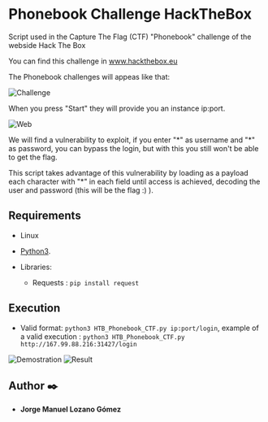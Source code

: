 # Phonebook Challenge HackTheBox
Script used in the Capture The Flag (CTF) "Phonebook" challenge of the webside Hack The Box

You can find this challenge in www.hackthebox.eu

The Phonebook challenges will appeas like that:

![Challenge](https://i.ibb.co/VMYx6B4/descarga.png)

When you press "Start" they will provide you an instance ip:port.

![Web](https://i.ibb.co/5Mp7NWC/descarga-1.png)

We will find a vulnerability to exploit, if you enter "\*" as username and "\*" as password, you can bypass the login, but with this you still won't be able to get the flag.

This script takes advantage of this vulnerability by loading as a payload each character with "*" in each field until access is achieved, decoding the user and password (this will be the flag :) ).

## Requirements
* Linux

* [Python3](https://www.python.org/downloads/).

* Libraries: 
    * Requests : ```pip install request```

## Execution

* Valid format: ```python3 HTB_Phonebook_CTF.py ip:port/login```, example of a valid execution : ```python3 HTB_Phonebook_CTF.py http://167.99.88.216:31427/login```

![Demostration](http://g.recordit.co/7VKLSOsXos.gif)
![Result](https://i.ibb.co/QQRXKG1/descarga-1.png)

## Author ✒️

* **Jorge Manuel Lozano Gómez**
